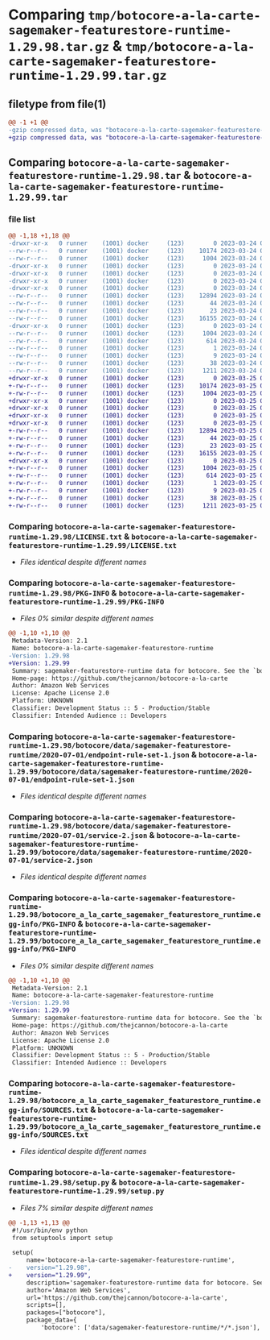 # Comparing `tmp/botocore-a-la-carte-sagemaker-featurestore-runtime-1.29.98.tar.gz` & `tmp/botocore-a-la-carte-sagemaker-featurestore-runtime-1.29.99.tar.gz`

## filetype from file(1)

```diff
@@ -1 +1 @@
-gzip compressed data, was "botocore-a-la-carte-sagemaker-featurestore-runtime-1.29.98.tar", last modified: Fri Mar 24 01:24:42 2023, max compression
+gzip compressed data, was "botocore-a-la-carte-sagemaker-featurestore-runtime-1.29.99.tar", last modified: Sat Mar 25 01:23:11 2023, max compression
```

## Comparing `botocore-a-la-carte-sagemaker-featurestore-runtime-1.29.98.tar` & `botocore-a-la-carte-sagemaker-featurestore-runtime-1.29.99.tar`

### file list

```diff
@@ -1,18 +1,18 @@
-drwxr-xr-x   0 runner    (1001) docker     (123)        0 2023-03-24 01:24:42.646166 botocore-a-la-carte-sagemaker-featurestore-runtime-1.29.98/
--rw-r--r--   0 runner    (1001) docker     (123)    10174 2023-03-24 01:24:42.000000 botocore-a-la-carte-sagemaker-featurestore-runtime-1.29.98/LICENSE.txt
--rw-r--r--   0 runner    (1001) docker     (123)     1004 2023-03-24 01:24:42.646166 botocore-a-la-carte-sagemaker-featurestore-runtime-1.29.98/PKG-INFO
-drwxr-xr-x   0 runner    (1001) docker     (123)        0 2023-03-24 01:24:42.642166 botocore-a-la-carte-sagemaker-featurestore-runtime-1.29.98/botocore/
-drwxr-xr-x   0 runner    (1001) docker     (123)        0 2023-03-24 01:24:42.642166 botocore-a-la-carte-sagemaker-featurestore-runtime-1.29.98/botocore/data/
-drwxr-xr-x   0 runner    (1001) docker     (123)        0 2023-03-24 01:24:42.642166 botocore-a-la-carte-sagemaker-featurestore-runtime-1.29.98/botocore/data/sagemaker-featurestore-runtime/
-drwxr-xr-x   0 runner    (1001) docker     (123)        0 2023-03-24 01:24:42.642166 botocore-a-la-carte-sagemaker-featurestore-runtime-1.29.98/botocore/data/sagemaker-featurestore-runtime/2020-07-01/
--rw-r--r--   0 runner    (1001) docker     (123)    12894 2023-03-24 01:23:57.000000 botocore-a-la-carte-sagemaker-featurestore-runtime-1.29.98/botocore/data/sagemaker-featurestore-runtime/2020-07-01/endpoint-rule-set-1.json
--rw-r--r--   0 runner    (1001) docker     (123)       44 2023-03-24 01:23:57.000000 botocore-a-la-carte-sagemaker-featurestore-runtime-1.29.98/botocore/data/sagemaker-featurestore-runtime/2020-07-01/examples-1.json
--rw-r--r--   0 runner    (1001) docker     (123)       23 2023-03-24 01:23:57.000000 botocore-a-la-carte-sagemaker-featurestore-runtime-1.29.98/botocore/data/sagemaker-featurestore-runtime/2020-07-01/paginators-1.json
--rw-r--r--   0 runner    (1001) docker     (123)    16155 2023-03-24 01:23:57.000000 botocore-a-la-carte-sagemaker-featurestore-runtime-1.29.98/botocore/data/sagemaker-featurestore-runtime/2020-07-01/service-2.json
-drwxr-xr-x   0 runner    (1001) docker     (123)        0 2023-03-24 01:24:42.642166 botocore-a-la-carte-sagemaker-featurestore-runtime-1.29.98/botocore_a_la_carte_sagemaker_featurestore_runtime.egg-info/
--rw-r--r--   0 runner    (1001) docker     (123)     1004 2023-03-24 01:24:42.000000 botocore-a-la-carte-sagemaker-featurestore-runtime-1.29.98/botocore_a_la_carte_sagemaker_featurestore_runtime.egg-info/PKG-INFO
--rw-r--r--   0 runner    (1001) docker     (123)      614 2023-03-24 01:24:42.000000 botocore-a-la-carte-sagemaker-featurestore-runtime-1.29.98/botocore_a_la_carte_sagemaker_featurestore_runtime.egg-info/SOURCES.txt
--rw-r--r--   0 runner    (1001) docker     (123)        1 2023-03-24 01:24:42.000000 botocore-a-la-carte-sagemaker-featurestore-runtime-1.29.98/botocore_a_la_carte_sagemaker_featurestore_runtime.egg-info/dependency_links.txt
--rw-r--r--   0 runner    (1001) docker     (123)        9 2023-03-24 01:24:42.000000 botocore-a-la-carte-sagemaker-featurestore-runtime-1.29.98/botocore_a_la_carte_sagemaker_featurestore_runtime.egg-info/top_level.txt
--rw-r--r--   0 runner    (1001) docker     (123)       38 2023-03-24 01:24:42.646166 botocore-a-la-carte-sagemaker-featurestore-runtime-1.29.98/setup.cfg
--rw-r--r--   0 runner    (1001) docker     (123)     1211 2023-03-24 01:24:42.000000 botocore-a-la-carte-sagemaker-featurestore-runtime-1.29.98/setup.py
+drwxr-xr-x   0 runner    (1001) docker     (123)        0 2023-03-25 01:23:11.653227 botocore-a-la-carte-sagemaker-featurestore-runtime-1.29.99/
+-rw-r--r--   0 runner    (1001) docker     (123)    10174 2023-03-25 01:23:11.000000 botocore-a-la-carte-sagemaker-featurestore-runtime-1.29.99/LICENSE.txt
+-rw-r--r--   0 runner    (1001) docker     (123)     1004 2023-03-25 01:23:11.653227 botocore-a-la-carte-sagemaker-featurestore-runtime-1.29.99/PKG-INFO
+drwxr-xr-x   0 runner    (1001) docker     (123)        0 2023-03-25 01:23:11.645227 botocore-a-la-carte-sagemaker-featurestore-runtime-1.29.99/botocore/
+drwxr-xr-x   0 runner    (1001) docker     (123)        0 2023-03-25 01:23:11.645227 botocore-a-la-carte-sagemaker-featurestore-runtime-1.29.99/botocore/data/
+drwxr-xr-x   0 runner    (1001) docker     (123)        0 2023-03-25 01:23:11.645227 botocore-a-la-carte-sagemaker-featurestore-runtime-1.29.99/botocore/data/sagemaker-featurestore-runtime/
+drwxr-xr-x   0 runner    (1001) docker     (123)        0 2023-03-25 01:23:11.653227 botocore-a-la-carte-sagemaker-featurestore-runtime-1.29.99/botocore/data/sagemaker-featurestore-runtime/2020-07-01/
+-rw-r--r--   0 runner    (1001) docker     (123)    12894 2023-03-25 01:22:12.000000 botocore-a-la-carte-sagemaker-featurestore-runtime-1.29.99/botocore/data/sagemaker-featurestore-runtime/2020-07-01/endpoint-rule-set-1.json
+-rw-r--r--   0 runner    (1001) docker     (123)       44 2023-03-25 01:22:12.000000 botocore-a-la-carte-sagemaker-featurestore-runtime-1.29.99/botocore/data/sagemaker-featurestore-runtime/2020-07-01/examples-1.json
+-rw-r--r--   0 runner    (1001) docker     (123)       23 2023-03-25 01:22:12.000000 botocore-a-la-carte-sagemaker-featurestore-runtime-1.29.99/botocore/data/sagemaker-featurestore-runtime/2020-07-01/paginators-1.json
+-rw-r--r--   0 runner    (1001) docker     (123)    16155 2023-03-25 01:22:12.000000 botocore-a-la-carte-sagemaker-featurestore-runtime-1.29.99/botocore/data/sagemaker-featurestore-runtime/2020-07-01/service-2.json
+drwxr-xr-x   0 runner    (1001) docker     (123)        0 2023-03-25 01:23:11.653227 botocore-a-la-carte-sagemaker-featurestore-runtime-1.29.99/botocore_a_la_carte_sagemaker_featurestore_runtime.egg-info/
+-rw-r--r--   0 runner    (1001) docker     (123)     1004 2023-03-25 01:23:11.000000 botocore-a-la-carte-sagemaker-featurestore-runtime-1.29.99/botocore_a_la_carte_sagemaker_featurestore_runtime.egg-info/PKG-INFO
+-rw-r--r--   0 runner    (1001) docker     (123)      614 2023-03-25 01:23:11.000000 botocore-a-la-carte-sagemaker-featurestore-runtime-1.29.99/botocore_a_la_carte_sagemaker_featurestore_runtime.egg-info/SOURCES.txt
+-rw-r--r--   0 runner    (1001) docker     (123)        1 2023-03-25 01:23:11.000000 botocore-a-la-carte-sagemaker-featurestore-runtime-1.29.99/botocore_a_la_carte_sagemaker_featurestore_runtime.egg-info/dependency_links.txt
+-rw-r--r--   0 runner    (1001) docker     (123)        9 2023-03-25 01:23:11.000000 botocore-a-la-carte-sagemaker-featurestore-runtime-1.29.99/botocore_a_la_carte_sagemaker_featurestore_runtime.egg-info/top_level.txt
+-rw-r--r--   0 runner    (1001) docker     (123)       38 2023-03-25 01:23:11.653227 botocore-a-la-carte-sagemaker-featurestore-runtime-1.29.99/setup.cfg
+-rw-r--r--   0 runner    (1001) docker     (123)     1211 2023-03-25 01:23:11.000000 botocore-a-la-carte-sagemaker-featurestore-runtime-1.29.99/setup.py
```

### Comparing `botocore-a-la-carte-sagemaker-featurestore-runtime-1.29.98/LICENSE.txt` & `botocore-a-la-carte-sagemaker-featurestore-runtime-1.29.99/LICENSE.txt`

 * *Files identical despite different names*

### Comparing `botocore-a-la-carte-sagemaker-featurestore-runtime-1.29.98/PKG-INFO` & `botocore-a-la-carte-sagemaker-featurestore-runtime-1.29.99/PKG-INFO`

 * *Files 0% similar despite different names*

```diff
@@ -1,10 +1,10 @@
 Metadata-Version: 2.1
 Name: botocore-a-la-carte-sagemaker-featurestore-runtime
-Version: 1.29.98
+Version: 1.29.99
 Summary: sagemaker-featurestore-runtime data for botocore. See the `botocore-a-la-carte` package for more info.
 Home-page: https://github.com/thejcannon/botocore-a-la-carte
 Author: Amazon Web Services
 License: Apache License 2.0
 Platform: UNKNOWN
 Classifier: Development Status :: 5 - Production/Stable
 Classifier: Intended Audience :: Developers
```

### Comparing `botocore-a-la-carte-sagemaker-featurestore-runtime-1.29.98/botocore/data/sagemaker-featurestore-runtime/2020-07-01/endpoint-rule-set-1.json` & `botocore-a-la-carte-sagemaker-featurestore-runtime-1.29.99/botocore/data/sagemaker-featurestore-runtime/2020-07-01/endpoint-rule-set-1.json`

 * *Files identical despite different names*

### Comparing `botocore-a-la-carte-sagemaker-featurestore-runtime-1.29.98/botocore/data/sagemaker-featurestore-runtime/2020-07-01/service-2.json` & `botocore-a-la-carte-sagemaker-featurestore-runtime-1.29.99/botocore/data/sagemaker-featurestore-runtime/2020-07-01/service-2.json`

 * *Files identical despite different names*

### Comparing `botocore-a-la-carte-sagemaker-featurestore-runtime-1.29.98/botocore_a_la_carte_sagemaker_featurestore_runtime.egg-info/PKG-INFO` & `botocore-a-la-carte-sagemaker-featurestore-runtime-1.29.99/botocore_a_la_carte_sagemaker_featurestore_runtime.egg-info/PKG-INFO`

 * *Files 0% similar despite different names*

```diff
@@ -1,10 +1,10 @@
 Metadata-Version: 2.1
 Name: botocore-a-la-carte-sagemaker-featurestore-runtime
-Version: 1.29.98
+Version: 1.29.99
 Summary: sagemaker-featurestore-runtime data for botocore. See the `botocore-a-la-carte` package for more info.
 Home-page: https://github.com/thejcannon/botocore-a-la-carte
 Author: Amazon Web Services
 License: Apache License 2.0
 Platform: UNKNOWN
 Classifier: Development Status :: 5 - Production/Stable
 Classifier: Intended Audience :: Developers
```

### Comparing `botocore-a-la-carte-sagemaker-featurestore-runtime-1.29.98/botocore_a_la_carte_sagemaker_featurestore_runtime.egg-info/SOURCES.txt` & `botocore-a-la-carte-sagemaker-featurestore-runtime-1.29.99/botocore_a_la_carte_sagemaker_featurestore_runtime.egg-info/SOURCES.txt`

 * *Files identical despite different names*

### Comparing `botocore-a-la-carte-sagemaker-featurestore-runtime-1.29.98/setup.py` & `botocore-a-la-carte-sagemaker-featurestore-runtime-1.29.99/setup.py`

 * *Files 7% similar despite different names*

```diff
@@ -1,13 +1,13 @@
 #!/usr/bin/env python
 from setuptools import setup
 
 setup(
     name='botocore-a-la-carte-sagemaker-featurestore-runtime',
-    version="1.29.98",
+    version="1.29.99",
     description='sagemaker-featurestore-runtime data for botocore. See the `botocore-a-la-carte` package for more info.',
     author='Amazon Web Services',
     url='https://github.com/thejcannon/botocore-a-la-carte',
     scripts=[],
     packages=["botocore"],
     package_data={
         'botocore': ['data/sagemaker-featurestore-runtime/*/*.json'],
```

